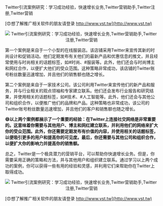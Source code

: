 Twitter引流案例研究：学习成功经验，快速增长业务,Twitter营销助手,Twitter注册,Twitter营销

[😍想了解推广相关软件的朋友请登录 http://www.vst.tw](http://www.vst.tw)

 <center><img src="https://vst.tw/MP4/tuiguang/png/7.png" alt="Twitter引流案例研究：学习成功经验，快速增长业务,Twitter营销助手,Twitter注册,Twitter营销"></center>

第一个案例是来自于一个小型的在线服装店。该店铺采用Twitter来宣传其新的时尚设计和促销活动。他们定期发布有关他们的最新产品和优惠信息的推文，并且经常使用与时尚相关的话题标签，如#时尚、#服装等。此外，他们还会与时尚博主和网红合作，以便扩大他们的受众范围。这种策略非常成功，该店铺的Twitter账号粉丝数量迅速增加，并且他们的销售额也随之增长。

第二个案例是来自于一家技术公司。该公司利用Twitter来宣传他们的新产品和服务，并与行业相关的观点领袖和专家建立联系。他们还会发布行业报告和研究结果，并使用相关的话题标签，如#技术、#人工智能等。此外，他们还会与其他公司和组织合作，以便推广他们的品牌和产品。这种策略也非常成功，该公司的Twitter账号粉丝数量迅速增加，并且他们的客户和销售额也随之增长。

**😄以上两个案例都展示了一个重要的经验：在Twitter上连接社交网络是非常重要的。这意味着你需要与其他用户、博主和网红建立联系，并利用他们的网络来扩大你的受众范围。此外，你还需要定期发布有价值的内容，并使用相关的话题标签，以便吸引更多的用户和提高你的可见度。最后，你还需要与其他公司和组织合作，以便扩大你的影响力并提高你的销售额。**

总之，Twitter是一个极具潜力的营销平台，可以帮助你快速增长业务。但是，你需要采用正确的策略和方法，并与其他用户和组织建立联系。通过学习以上两个成功的案例，你可以获得一些有用的经验和灵感，并利用它们来帮助你在Twitter上取得成功。

 <center><img src="https://vst.tw/MP4/tuiguang/png/6.png" alt="Twitter引流案例研究：学习成功经验，快速增长业务,Twitter营销助手,Twitter注册,Twitter营销"></center>

[😍想了解推广相关软件的朋友请登录 http://www.vst.tw](http://www.vst.tw)




